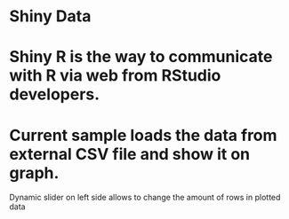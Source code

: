 Shiny Data
==========

Shiny R is the way to communicate with R via web from RStudio developers.
=
Current sample loads the data from external CSV file and show it on graph.
=
Dynamic slider on left side allows to change the amount of rows in plotted data
